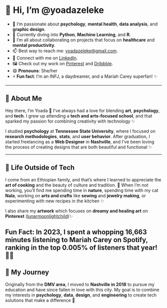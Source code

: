 # 👋 Hi, I’m @yoadazeleke  

- 👀 I’m passionate about **psychology**, **mental health**, **data analysis**, and **graphic design**.  
- 🌱 Currently diving into **Python**, **Machine Learning**, and **R**.  
- 💞️ I’m all about collaborating on projects that focus on **healthcare** and **mental productivity**.  
- 📫 Best way to reach me: [yoadazeleke@gmail.com](mailto:yoadazeleke@gmail.com).  
- 🔗 Connect with me on [LinkedIn](https://www.linkedin.com/in/yoadabzeleke/).  
- 🖼️ Check out my work on [Pinterest](https://www.pinterest.com/lunarmoonlightchild/) and [Dribbble](https://dribbble.com/yoadazeleke).  
- 😄 **Pronouns**: She/her  
- ⚡ **Fun fact**: I’m an INFJ, a daydreamer, and a Mariah Carey superfan! ✨  

---

## 🌸 About Me  
Hey there, I’m Yoada 👋 I’ve always had a love for blending **art**, **psychology**, and **tech**. I grew up attending a **tech and arts-focused school**, and that sparked my passion for combining creativity with technology ✨  

I studied **psychology** at **Tennessee State University**, where I focused on **research methodologies**, **stats**, and **user behavior**. After graduation, I started freelancing as a **Web Designer** in **Nashville**, and I've been loving the process of creating designs that are both beautiful and functional ✨  

---

## 💖 Life Outside of Tech  
I come from an Ethiopian family, and that’s where I learned to appreciate the **art of cooking** and the beauty of culture and tradition. 🍲 When I’m not working, you’ll find me spending time in **nature**, spending time with my cat **Nala**, working on **arts and crafts** like **sewing** and **jewelry making**, or experimenting with new recipes in the kitchen ✨  

I also share my **artwork** which focuses on **dreamy and healing art** on **Pinterest** ([lunarmoonlightchild](https://www.pinterest.com/lunarmoonlightchild/))✨  

Fun Fact: In 2023, I spent a whopping 16,663 minutes listening to Mariah Carey on Spotify, ranking in the top 0.005% of listeners that year! 🎤🎶
---

## 🌟 My Journey  
Originally from the **DMV area**, I moved to **Nashville in 2018** to pursue my education and have since fallen in love with this city. My goal is to combine my interests in **psychology**, **data**, **design**, and **engineering** to create tech solutions that make a difference 🌱  
